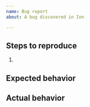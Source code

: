 ```yaml
---
name: Bug report
about: A bug discovered in Ion

---
```


<!-- For security-related issues, please contact the Intranet developers directly. If you have no other means of doing so, send an email to: intranet [at] tjhsst [dot] edu -->

## Steps to reproduce
1. 

## Expected behavior


## Actual behavior

